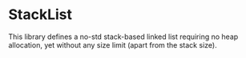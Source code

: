 # StackList

This library defines a no-std stack-based linked list requiring no heap allocation, yet without any size limit (apart from the stack size).
